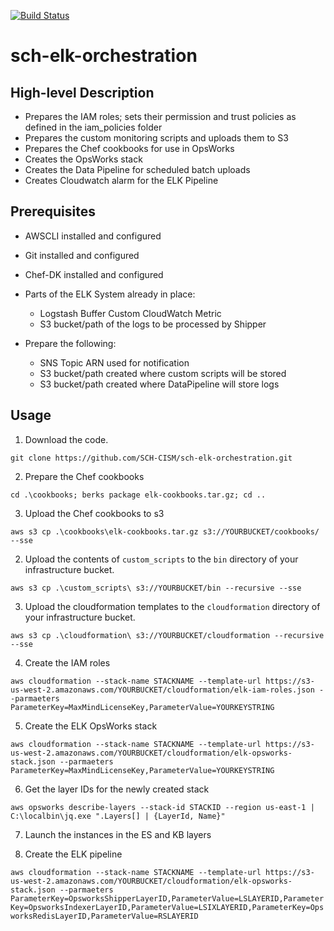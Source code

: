 [![Build Status](https://secure.travis-ci.org/SCH-CISM/sch-elk-orchestration.png)](http://travis-ci.org/SCH-CISM/sch-elk-orchestration)

sch-elk-orchestration
=====================

High-level Description
---------------------
 - Prepares the IAM roles; sets their permission and trust policies as defined in the iam_policies folder
 - Prepares the custom monitoring scripts and uploads them to S3
 - Prepares the Chef cookbooks for use in OpsWorks
 - Creates the OpsWorks stack
 - Creates the Data Pipeline for scheduled batch uploads
 - Creates Cloudwatch alarm for the ELK Pipeline

Prerequisites
-------------
 - AWSCLI installed and configured
 - Git installed and configured
 - Chef-DK installed and configured

 - Parts of the ELK System already in place:
    - Logstash Buffer Custom CloudWatch Metric
    - S3 bucket/path of the logs to be processed by Shipper

 - Prepare the following:
    - SNS Topic ARN used for notification
    - S3 bucket/path created where custom scripts will be stored
    - S3 bucket/path created where DataPipeline will store logs

Usage
-----

1. Download the code.

`git clone https://github.com/SCH-CISM/sch-elk-orchestration.git`

2. Prepare the Chef cookbooks

`cd .\cookbooks; berks package elk-cookbooks.tar.gz; cd ..`

3. Upload the Chef cookbooks to s3

`aws s3 cp .\cookbooks\elk-cookbooks.tar.gz s3://YOURBUCKET/cookbooks/ --sse`

2. Upload the contents of `custom_scripts` to the `bin` directory of your 
infrastructure bucket.

`aws s3 cp .\custom_scripts\ s3://YOURBUCKET/bin --recursive --sse`

3. Upload the cloudformation templates to the `cloudformation` directory of your 
infrastructure bucket.

`aws s3 cp .\cloudformation\ s3://YOURBUCKET/cloudformation --recursive --sse`

4. Create the IAM roles

`aws cloudformation --stack-name STACKNAME --template-url https://s3-us-west-2.amazonaws.com/YOURBUCKET/cloudformation/elk-iam-roles.json --parmaeters ParameterKey=MaxMindLicenseKey,ParameterValue=YOURKEYSTRING`

5. Create the ELK OpsWorks stack

`aws cloudformation --stack-name STACKNAME --template-url https://s3-us-west-2.amazonaws.com/YOURBUCKET/cloudformation/elk-opsworks-stack.json --parmaeters ParameterKey=MaxMindLicenseKey,ParameterValue=YOURKEYSTRING`

6. Get the layer IDs for the newly created stack

`aws opsworks describe-layers --stack-id STACKID --region us-east-1 | C:\localbin\jq.exe ".Layers[] | {LayerId, Name}"`

7. Launch the instances in the ES and KB layers

8. Create the ELK pipeline

`aws cloudformation --stack-name STACKNAME --template-url https://s3-us-west-2.amazonaws.com/YOURBUCKET/cloudformation/elk-opsworks-stack.json --parmaeters ParameterKey=OpsworksShipperLayerID,ParameterValue=LSLAYERID,ParameterKey=OpsworksIndexerLayerID,ParameterValue=LSIXLAYERID,ParameterKey=OpsworksRedisLayerID,ParameterValue=RSLAYERID`